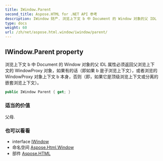 ```yaml
---
title: IWindow.Parent
second_title: Aspose.HTML for .NET API 参考
description: IWindow 财产. 浏览上下文 b 中 Document 的 Window 对象的父 IDL 属性必须返回父浏览上下文的 WindowProxy 对象如果有的话即如果 b 是子浏览上下文或者浏览的 WindowProxy 对象上下文 b 本身否则即如果它是顶级浏览上下文或分离的嵌套浏览上下文
type: docs
weight: 60
url: /zh/net/aspose.html.window/iwindow/parent/
---
```

## IWindow.Parent property

浏览上下文 b 中 Document 的 Window 对象的父 IDL 属性必须返回父浏览上下文的 WindowProxy 对象，如果有的话（即如果 b 是子浏览上下文），或者浏览的 WindowProxy 对象上下文 b 本身，否则（即，如果它是顶级浏览上下文或分离的嵌套浏览上下文）。

```csharp
public IWindow Parent { get; }
```

### 适当的价值

父母.

### 也可以看看

* interface [IWindow](../)
* 命名空间 [Aspose.Html.Window](../../iwindow/)
* 部件 [Aspose.HTML](../../../)


